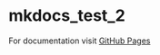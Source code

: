 # mkdocs_test_2

For documentation visit [GitHub Pages](https://mynameisal.github.io/mkdocs_test_2/)
